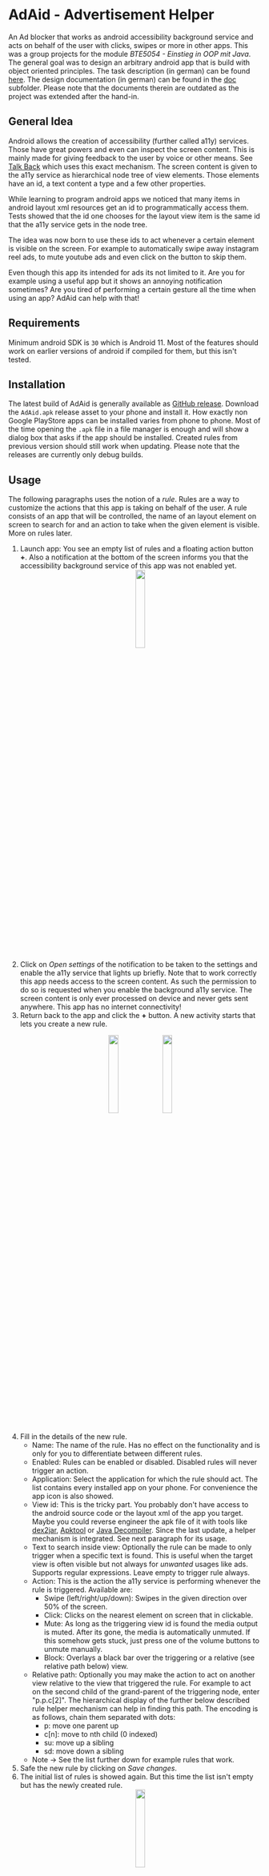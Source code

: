 # AdAid - Advertisement Helper
An Ad blocker that works as android accessibility background service and acts on behalf of the user with clicks, swipes or more in other apps.
This was a group projects for the module _BTE5054 - Einstieg in OOP mit Java_. The general goal was to design an arbitrary android app that is build with object oriented principles. The task description (in german) can be found [here](./doc/Miniprojekt_EOOPJ_FS22.pdf). The design documentation (in german) can be found in the [doc](./doc) subfolder. Please note that the documents therein are outdated as the project was extended after the hand-in.

## General Idea
Android allows the creation of accessibility (further called a11y) services. Those have great powers and even can inspect the screen content. This is mainly made for giving feedback to the user by voice or other means. See [Talk Back](https://play.google.com/store/apps/details?id=com.google.android.marvin.talkback) which uses this exact mechanism. The screen content is given to the a11y service as hierarchical node tree of view elements. Those elements have an id, a text content a type and a few other properties.

While learning to program android apps we noticed that many items in android layout xml resources get an id to programmatically access them. Tests showed that the id one chooses for the layout view item is the same id that the a11y service gets in the node tree.

The idea was now born to use these ids to act whenever a certain element is visible on the screen. For example to automatically swipe away instagram reel ads, to mute youtube ads and even click on the button to skip them.

Even though this app its intended for ads its not limited to it. Are you for example using a useful app but it shows an annoying notification sometimes? Are you tired of performing a certain gesture all the time when using an app? AdAid can help with that!

## Requirements
Minimum android SDK is `30` which is Android 11. Most of the features should work on earlier versions of android if compiled for them, but this isn't tested.

## Installation
The latest build of AdAid is generally available as [GitHub release](https://github.com/NikLeberg/AdAid/releases). Download the `AdAid.apk` release asset to your phone and install it. How exactly non Google PlayStore apps can be installed varies from phone to phone. Most of the time opening the `.apk` file in a file manager is enough and will show a dialog box that asks if the app should be installed. Created rules from previous version should still work when updating. Please note that the releases are currently only debug builds.

## Usage
The following paragraphs uses the notion of a _rule_. Rules are a way to customize the actions that this app is taking on behalf of the user. A rule consists of an app that will be controlled, the name of an layout element on screen to search for and an action to take when the given element is visible. More on rules later.

1. Launch app: You see an empty list of rules and a floating action button __+__. Also a notification at the bottom of the screen informs you that the accessibility background service of this app was not enabled yet. [<center><img src="./doc/images/screenshot_launch_app_empty.png" width="20%"/></center>](./doc/images/screenshot_launch_app_empty.png)
2. Click on _Open settings_ of the notification to be taken to the settings and enable the a11y service that lights up briefly. Note that to work correctly this app needs access to the screen content. As such the permission to do so is requested when you enable the background a11y service. The screen content is only ever processed on device and never gets sent anywhere. This app has no internet connectivity!
3. Return back to the app and click the __+__ button. A new activity starts that lets you create a new rule.
    <center>
    <p>
    <img src="./doc/images/screenshot_create_new_rule1.png" width="20%"/>
    &nbsp;
    <img src="./doc/images/screenshot_create_new_rule2.png" width="20%"/>
    </p>
    </center>
4. Fill in the details of the new rule.
    - Name: The name of the rule. Has no effect on the functionality and is only for you to differentiate between different rules.
    - Enabled: Rules can be enabled or disabled. Disabled rules will never trigger an action.
    - Application: Select the application for which the rule should act. The list contains every installed app on your phone. For convenience the app icon is also showed.
    - View id: This is the tricky part. You probably don't have access to the android source code or the layout xml of the app you target. Maybe you could reverse engineer the apk file of it with tools like [dex2jar](https://github.com/pxb1988/dex2jar), [Apktool](https://ibotpeaches.github.io/Apktool/) or [Java Decompiler](https://java-decompiler.github.io/). Since the last update, a helper mechanism is integrated. See next paragraph for its usage.
    - Text to search inside view: Optionally the rule can be made to only trigger when a specific text is found. This is useful when the target view is often visible but not always for _unwanted_ usages like ads. Supports regular expressions. Leave empty to trigger rule always.
    - Action: This is the action the a11y service is performing whenever the rule is triggered. Available are:
        - Swipe (left/right/up/down): Swipes in the given direction over 50% of the screen.
        - Click: Clicks on the nearest element on screen that in clickable.
        - Mute: As long as the triggering view id is found the media output is muted. After its gone, the media is automatically unmuted. If this somehow gets stuck, just press one of the volume buttons to unmute manually.
        - Block: Overlays a black bar over the triggering or a relative (see relative path below) view.
    - Relative path: Optionally you may make the action to act on another view relative to the view that triggered the rule. For example to act on the second child of the grand-parent of the triggering node, enter "p.p.c[2]". The hierarchical display of the further below described rule helper mechanism can help in finding this path. The encoding is as follows, chain them separated with dots:
        - p: move one parent up
        - c[n]: move to nth child (0 indexed)
        - su: move up a sibling
        - sd: move down a sibling
    - Note -> See the list further down for example rules that work.
5. Safe the new rule by clicking on _Save changes_.
6. The initial list of rules is showed again. But this time the list isn't empty but has the newly created rule. [<center><img src="./doc/images/screenshot_app_with_instagram_rule.png" width="20%"/></center>](./doc/images/screenshot_app_with_instagram_rule.png)
- Tapping on the rule opens an activity to edit it in the same way as when the rule was created.
- To quickly enable or disable rules, use the slider directly shown in the rule list.
- To delete a rule, tap on it and click the bottom _Delete rule_ button.
- All enabled rules are picked up by the background a11y service and triggered when the conditions match.

### Rule Helper
The rule helper is a small helper that allows you to easily create rules. It is accessible by tapping the __?__ button in the top right corner while creating or editing a rule. It helps you to find values for __app name__, __view id__ and __view text__. Because those are non trivial to find with no access to the application sourcecode.
1. Start by editing an existing rule or creating a new one.
2. Tap on the __?__ button in the top right corner.
3. The helper will launch and show you a explanatory dialog. It asks you to confirm the activation of the helper mechanisms with a click on __Activate__. Do so. [<center><img src="./doc/images/screenshot_helper_dialog.png" width="20%"/></center>](./doc/images/screenshot_helper_dialog.png)
4. After activation, the AdAid app will minimize itself and bring you back to your home screen. It also creates a notification that when tapping would bring you back to the rule helper. Sometimes, primarily on newer android versions, the notification is not shown. In that case, ensure that __do not disturb__ mode is not enabled and / or check the notification permissions (Something along the lines of `Settings -> Apps -> AdAid -> Manage notifications -> Enable`).
5. Navigate to the app you want to create a rule for. For the sake of this example we will use the Clock app. [<center><img src="./doc/images/screenshot_helper_app.png" width="20%"/></center>](./doc/images/screenshot_helper_app.png)
6. When the view you want to manipulate and create a rule for is visible, tap on the mentioned notification. In our example we want to automatically enable all alarms i.e. click on the sliders. As the slider is already visible we can open the notification drawer and tap the notification. [<center><img src="./doc/images/screenshot_helper_notification.png" width="20%"/></center>](./doc/images/screenshot_helper_notification.png)
7. The rule helper is brought to the foreground and presents you a list of all views (with id and text) that were visible on screen before the notification was tapped. The hierarchy of the views is represented with an increasing indentation. Not all views have a view id. Those that have none are listed with __--no id--__ and only serve the purpose of representing the hierarchy. [<center><img src="./doc/images/screenshot_helper_capture2.png" width="20%"/></center>](./doc/images/screenshot_helper_capture2.png)
8. Select a view from the list and click on it. Selecting could be made with the strategy of looking at the text you saw in the app (for example _Skip Ad_) or for an id that has a meaningful name (for example _skip_ad_button_, [developers seem to be terribly honest :)]). For the Clock example we would choose the view with id _onoff_ as it seems to indicate a slider.
9. After clicking the view in the list, the helper will close and you will be back at the rule edit or creation screen. But now the values for __app name__, __view id__ and __view text__ are filled in. In our example those values would be _com.android.deskclock_, _onoff_ and _OFF_.
- Please note that not all views are represented in the hierarchy the a11y service receives from the android system. This could either be because the app implemented custom views that don't provide the recommended a11y information, or the view was deemed not important for a11y purposes and was left out explicitly by the app developer(s). For example the YouTube app and its new _Shorts_ video content: When instead of an actual short an advertisement is shown, the a11y information is incomplete / sparse and therefore it is not possible to detect and react to that. (Maybe that's intentional, but I don't know.)

### Example Rules
| Name | App | View id | Text | Action | Relative path | Note | See in action |
|---|---|---|---|---|---|---|---|
| Instagram Story | com.instagram.android | reel_viewer_subtitle | `Sponsored.*` | Swipe left |  | Swipes sponsored stories away. | [recording](./doc/videos/instagram_story.mp4) |
| Instagram Reel | com.instagram.android | subtitle_text | `Sponsored.*` | Swipe up |  | Swipes sponsored reels away. |  |
| Instagram Feed | com.instagram.android | secondary_label | `Sponsored.*` | Block | p.sd | Blocks/overlays sponsored content in instagram feed. | [recording](./doc/videos/instagram_feed.mp4) |
| YouTube Click | com.google.android.youtube | skip_ad_button_text | `.*[sS]kip.*` | Click |  | As soon as the ad(s) can be skipped (~5 s) they are skipped. | [recording](./doc/videos/youtube.mp4) |
| YouTube Mute | com.google.android.youtube | ad_progress_text |  | Mute |  | For the duration of ad(s) the media output is muted. |  |

## License
[MIT](LICENSE) © [N. Leuenberger](mailto:leuen4@bfh.ch), [A. Reusser](mailto:reusa1@bfh.ch).
